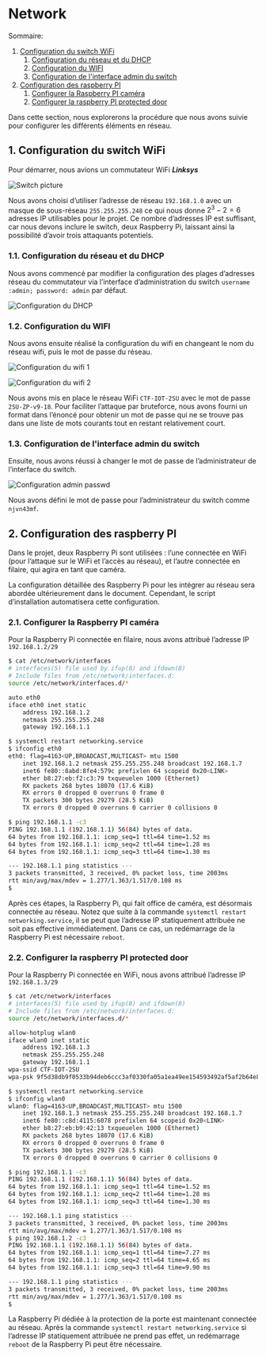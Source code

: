# Network

Sommaire:

1. [Configuration du switch WiFi](#1-configuration-du-switch-wifi)
	1. [Configuration du réseau et du DHCP](#11-configuration-du-reseau-et-du-dhcp)
	2. [Configuration du WIFI](#12-configuration-du-wifi)
	3. [Configuration de l'interface admin du switch](#13-configuration-de-linterface-admin-du-switch)
2. [Configuration des raspberry PI](#2-configuration-des-raspberry-pi)
	1. [Configurer la Raspberry PI caméra](#21-configurer-la-raspberry-pi-camera)
	2. [Configurer la raspberry PI protected door](#22-configurer-la-raspberry-pi-protected-door)

Dans cette section, nous explorerons la procédure que nous avons suivie pour configurer les différents éléments en réseau.

## 1. Configuration du switch WiFi

Pour démarrer, nous avions un commutateur WiFi ***Linksys***

![Switch picture](./pictures/01_switch.png "Switch picture")

Nous avons choisi d’utiliser l’adresse de réseau `192.168.1.0` avec un masque de sous-réseau `255.255.255.248` ce qui nous donne $2^{3} - 2 = 6$ adresses IP utilisables pour le projet. Ce nombre d’adresses IP est suffisant, car nous devons inclure le switch, deux Raspberry Pi, laissant ainsi la possibilité d’avoir trois attaquants potentiels.

### 1.1. Configuration du réseau et du DHCP

Nous avons commencé par modifier la configuration des plages d’adresses réseau du commutateur via l’interface d’administration du switch `username :admin; password: admin` par défaut.

![Configuration du DHCP](./pictures/02_config_dhcp.png "Configuration du DHCP")

### 1.2. Configuration du WIFI

Nous avons ensuite réalisé la configuration du wifi en changeant le nom du réseau wifi, puis le mot de passe du réseau.

![Configuration du wifi 1](./pictures/03_config_wireless_name.png "Configuration du wifi 1")

![Configuration du wifi 2](./pictures/04_config_wireless_password.png "Configuration du wifi 2")

Nous avons mis en place le réseau WiFi `CTF-IOT-2SU` avec le mot de passe `2SU-ZP-v9-18`. Pour faciliter l’attaque par bruteforce, nous avons fourni un format dans l’énoncé pour obtenir un mot de passe qui ne se trouve pas dans une liste de mots courants tout en restant relativement court.

### 1.3. Configuration de l'interface admin du switch

Ensuite, nous avons réussi à changer le mot de passe de l’administrateur de l’interface du switch.

![Configuration admin passwd](./pictures/05_config_passwd_admin.png "Configuration admin passwd")

Nous avons défini le mot de passe pour l’administrateur du switch comme `njvn43mf`.

## 2. Configuration des raspberry PI

Dans le projet, deux Raspberry Pi sont utilisées : l’une connectée en WiFi (pour l’attaque sur le WiFi et l’accès au réseau), et l’autre connectée en filaire, qui agira en tant que caméra.

La configuration détaillée des Raspberry Pi pour les intégrer au réseau sera abordée ultérieurement dans le document. Cependant, le script d’installation automatisera cette configuration.

### 2.1. Configurer la Raspberry PI caméra

Pour la Raspberry Pi connectée en filaire, nous avons attribué l’adresse IP `192.168.1.2/29`

```bash
$ cat /etc/network/interfaces
# interfaces(5) file used by ifup(8) and ifdown(8)
# Include files from /etc/network/interfaces.d:
source /etc/network/interfaces.d/*

auto eth0
iface eth0 inet static
	address 192.168.1.2
	netmask 255.255.255.248
	gateway 192.168.1.1

$ systemctl restart networking.service
$ ifconfig eth0
eth0: flag=4163<UP,BROADCAST,MULTICAST> mtu 1500
	inet 192.168.1.2 netmask 255.255.255.248 broadcast 192.168.1.7
	inet6 fe80::8abd:8fe4:579c prefixlen 64 scopeid 0x20<LINK>
	ether b8:27:eb:f2:c3:79 txqueuelen 1000 (Ethernet)
	RX packets 268 bytes 18070 (17.6 KiB)
	RX errors 0 dropped 0 overruns 0 frame 0
	TX packets 300 bytes 29279 (28.5 KiB)
	TX errors 0 dropped 0 overruns 0 carrier 0 collisions 0

$ ping 192.168.1.1 -c3
PING 192.168.1.1 (192.168.1.1) 56(84) bytes of data.
64 bytes from 192.168.1.1: icmp_seq=1 ttl=64 time=1.52 ms
64 bytes from 192.168.1.1: icmp_seq=2 ttl=64 time=1.28 ms
64 bytes from 192.168.1.1: icmp_seq=3 ttl=64 time=1.30 ms

--- 192.168.1.1 ping statistics ---
3 packets transmitted, 3 received, 0% packet loss, time 2003ms
rtt min/avg/max/mdev = 1.277/1.363/1.517/0.108 ms
$
```

Après ces étapes, la Raspberry Pi, qui fait office de caméra, est désormais connectée au réseau. Notez que suite à la commande `systemctl restart networking.service`, il se peut que l’adresse IP statiquement attribuée ne soit pas effective immédiatement. Dans ce cas,
un redémarrage de la Raspberry Pi est nécessaire `reboot`.

### 2.2. Configurer la raspberry PI protected door

Pour la Raspberry Pi connectée en WiFi, nous avons attribué l’adresse IP `192.168.1.3/29`

```bash
$ cat /etc/network/interfaces
# interfaces(5) file used by ifup(8) and ifdown(8)
# Include files from /etc/network/interfaces.d:
source /etc/network/interfaces.d/*

allow-hotplug wlan0
iface wlan0 inet static
	address 192.168.1.3
	netmask 255.255.255.248
	gateway 192.168.1.1
wpa-ssid CTF-IOT-2SU
wpa-psk 9f5d38db9f0533b94deb6ccc3af0330fa05a1ea49ee154593492af5af2b64e86

$ systemctl restart networking.service
$ ifconfig wlan0
wlan0: flag=4163<UP,BROADCAST,MULTICAST> mtu 1500
	inet 192.168.1.3 netmask 255.255.255.248 broadcast 192.168.1.7
	inet6 fe80::c8d:4115:6078 prefixlen 64 scopeid 0x20<LINK>
	ether b8:27:eb:b9:42:13 txqueuelen 1000 (Ethernet)
	RX packets 268 bytes 18070 (17.6 KiB)
	RX errors 0 dropped 0 overruns 0 frame 0
	TX packets 300 bytes 29279 (28.5 KiB)
	TX errors 0 dropped 0 overruns 0 carrier 0 collisions 0

$ ping 192.168.1.1 -c3
PING 192.168.1.1 (192.168.1.1) 56(84) bytes of data.
64 bytes from 192.168.1.1: icmp_seq=1 ttl=64 time=1.52 ms
64 bytes from 192.168.1.1: icmp_seq=2 ttl=64 time=1.28 ms
64 bytes from 192.168.1.1: icmp_seq=3 ttl=64 time=1.30 ms

--- 192.168.1.1 ping statistics ---
3 packets transmitted, 3 received, 0% packet loss, time 2003ms
rtt min/avg/max/mdev = 1.277/1.363/1.517/0.108 ms
$ ping 192.168.1.2 -c3
PING 192.168.1.1 (192.168.1.1) 56(84) bytes of data.
64 bytes from 192.168.1.1: icmp_seq=1 ttl=64 time=7.27 ms
64 bytes from 192.168.1.1: icmp_seq=2 ttl=64 time=4.65 ms
64 bytes from 192.168.1.1: icmp_seq=3 ttl=64 time=9.90 ms

--- 192.168.1.1 ping statistics ---
3 packets transmitted, 3 received, 0% packet loss, time 2003ms
rtt min/avg/max/mdev = 1.277/1.363/1.517/0.108 ms
$
```

La Raspberry Pi dédiée à la protection de la porte est maintenant connectée au réseau. Après la commande  `systemctl restart networking.service` si l’adresse IP statiquement attribuée ne prend pas effet, un redémarrage `reboot` de la Raspberry Pi peut être nécessaire.
